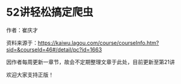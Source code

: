 # 52讲轻松搞定爬虫

作者：崔庆才

资料来源于：https://kaiwu.lagou.com/course/courseInfo.htm?sid=&courseId=46#/detail/pc?id=1663

因作者每周更新一章节，故会不定期整理文章于此处，目前更新至第21讲

欢迎大家支持正版！


